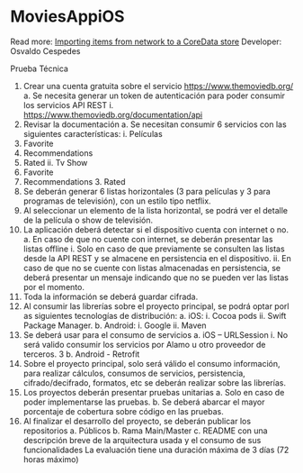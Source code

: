 # MoviesAppiOS
Read more: [Importing items from network to a CoreData store]()
Developer: Osvaldo Cespedes

Prueba Técnica
1. Crear una cuenta gratuita sobre el servicio https://www.themoviedb.org/
a. Se necesita generar un token de autenticación para poder consumir los servicios
API REST
i. https://www.themoviedb.org/documentation/api
2. Revisar la documentación
a. Se necesitan consumir 6 servicios con las siguientes características:
i. Películas
1. Favorite
2. Recommendations
3. Rated ii. Tv Show
1. Favorite
2. Recommendations 3. Rated
3. Se deberán generar 6 listas horizontales (3 para películas y 3 para programas de televisión), con un estilo tipo netflix.
4. Al seleccionar un elemento de la lista horizontal, se podrá ver el detalle de la película o show de televisión.
5. La aplicación deberá detectar si el dispositivo cuenta con internet o no.
a. En caso de que no cuente con internet, se deberán presentar las listas offline
i. Solo en caso de que previamente se consulten las listas desde la API
REST y se almacene en persistencia en el dispositivo.
ii. En caso de que no se cuente con listas almacenadas en persistencia, se deberá presentar un mensaje indicando que no se pueden ver las listas
por el momento.
6. Toda la información se deberá guardar cifrada.
7. Al consumir las librerías sobre el proyecto principal, se podrá optar porl as siguientes tecnologías de distribución:
a. iOS:
i. Cocoa pods
ii. Swift Package Manager.
b. Android:
i. Google ii. Maven
8. Se deberá usar para el consumo de servicios
a. iOS – URLSession
i. No será valido consumir los servicios por Alamo u otro proveedor de terceros.
 3
b. Android - Retrofit
9. Sobre el proyecto principal, solo será válido el consumo información, para realizar
cálculos, consumos de servicios, persistencia, cifrado/decifrado, formatos, etc se
deberán realizar sobre las librerías.
10. Los proyectos deberán presentar pruebas unitarias
a. Solo en caso de poder implementarse las pruebas.
b. Se deberá abarcar el mayor porcentaje de cobertura sobre código en las pruebas.
11. Al finalizar el desarrollo del proyecto, se deberán publicar los repositorios
a. Públicos
b. Rama Main/Master
c. README con una descripción breve de la arquitectura usada y el consumo de
sus funcionalidades
La evaluación tiene una duración máxima de 3 días (72 horas máximo)
